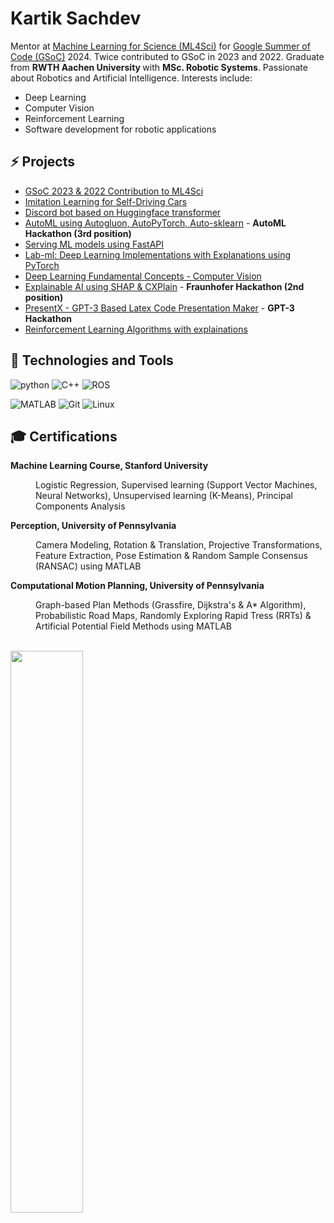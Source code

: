 # Kartik Sachdev
Mentor at [Machine Learning for Science (ML4Sci)](https://ml4sci.org/) for [Google Summer of Code (GSoC)](https://summerofcode.withgoogle.com/) 2024. Twice contributed to GSoC in 2023 and 2022. Graduate from <b> RWTH Aachen University </b> with <b> MSc. Robotic Systems</b>. Passionate about Robotics and Artificial Intelligence. Interests include:
- Deep Learning
- Computer Vision 
- Reinforcement Learning
- Software development for robotic applications </br>

## ⚡ Projects
- [GSoC 2023 & 2022 Contribution to ML4Sci](https://github.com/ML4SCI/DeepLense/tree/main/Transformers_Classification_DeepLense_Kartik_Sachdev)
- [Imitation Learning for Self-Driving Cars](https://github.com/sachdevkartik/autobrains)
- [Discord bot based on Huggingface transformer](https://github.com/sachdevkartik/DiscordBot)
- [AutoML using Autogluon, AutoPyTorch, Auto-sklearn](https://github.com/sachdevkartik/AutoML) - **AutoML Hackathon (3rd position)**
- [Serving ML models using FastAPI](https://github.com/sachdevkartik/FastAPI) 
- [Lab-ml: Deep Learning Implementations with Explanations using PyTorch](https://github.com/lab-ml/nn) 
- [Deep Learning Fundamental Concepts - Computer Vision](https://github.com/sachdevkartik/Computer-Vision) 
- [Explainable AI using SHAP & CXPlain](https://github.com/sachdevkartik/ExplainableAI) - **Fraunhofer Hackathon (2nd position)**
- [PresentX - GPT-3 Based Latex Code Presentation Maker](https://github.com/mertbozkir/PresentX) - **GPT-3 Hackathon**
- [Reinforcement Learning Algorithms with explainations](https://github.com/sachdevkartik/Reinforcement-Learning)


## :wrench: Technologies and Tools
 <span> ![python](https://img.shields.io/badge/Python-Intermediate-informational?style=flat&logo=Python&logoColor=white&color=brightgreen) ![C++](https://img.shields.io/badge/C++-Intermediate-informational?style=flat&logo=C++&logoColor=white&color=blue) ![ROS](https://img.shields.io/badge/ROS-Intermediate-informational?style=flat&logo=ROS&logoColor=white&color=blueviolet) </span>
 
 <span> ![MATLAB](https://img.shields.io/badge/MATLAB-Intermediate-informational?style=flat&logo=MATLAB&logoColor=white&color=red) ![Git](https://img.shields.io/badge/Git-Intermediate-informational?style=flat&logo=Git&logoColor=white&color=green) ![Linux](https://img.shields.io/badge/Linux-Intermediate-informational?style=flat&logo=Linux&logoColor=white&color=9cf) </span>


<!--## :book: Academics
I have taken up a multitude of courses related to <b> Artificial Intellegence </b> : <br>
- Computer Vision
- Machine Learning 
- Deep Learning for Visual Recognition
- Artificial Intelligence and Data Analytics
- Computer Science in Mechanical Engineering
- Advanced Deep Learning for Computer Graphics-->

## :mortar_board: Certifications
<dl>
   
   **Machine Learning Course, Stanford University**
  <dd> Logistic Regression, Supervised learning (Support Vector Machines, Neural Networks), Unsupervised learning
(K-Means), Principal Components Analysis </dd>

  **Perception, University of Pennsylvania**
  <dd> Camera Modeling, Rotation & Translation, Projective Transformations, Feature Extraction, Pose Estimation
& Random Sample Consensus (RANSAC) using MATLAB </dd>

  **Computational Motion Planning, University of Pennsylvania**
  <dd> Graph-based Plan Methods (Grassfire, Dijkstra's & A* Algorithm), Probabilistic Road Maps, Randomly
Exploring Rapid Tress (RRTs) & Artificial Potential Field Methods using MATLAB </dd>

</dl>
<br>

 <!--[![Kartik's github activity graph](https://activity-graph.herokuapp.com/graph?username=sachdevkartik&theme=xcode)](https://git.io/sachdevkartik)
<p align="center">-->
	
  <img width="48%" src="https://github-readme-stats.vercel.app/api?username=sachdevkartik&show_icons=true&theme=tokyonight" />
</p>
 
<!--
**sachdevkartik/sachdevkartik** is a ✨ _special_ ✨ repository because its `README.md` (this file) appears on your GitHub profile. 👋

Here are some ideas to get you started:

- 🔭 I’m currently working on ...
- 🌱 I’m currently learning ...
- 👯 I’m looking to collaborate on ...
- 🤔 I’m looking for help with ...
- 💬 Ask me about ...
- 📫 How to reach me: ...
- 😄 Pronouns: ...
- ⚡ Fun fact: ...
-->
